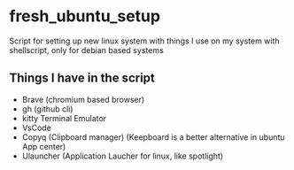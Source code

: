 # fresh_ubuntu_setup
Script for setting up new linux system with things I use on my system with shellscript, only for debian based systems 
## Things I have in the script 
* Brave (chromium based browser)
* gh (github cli) 
* kitty  Terminal Emulator
* VsCode
* Copyq (Clipboard manager) (Keepboard is a better alternative in ubuntu App center)
* Ulauncher (Application Laucher for linux, like spotlight)

